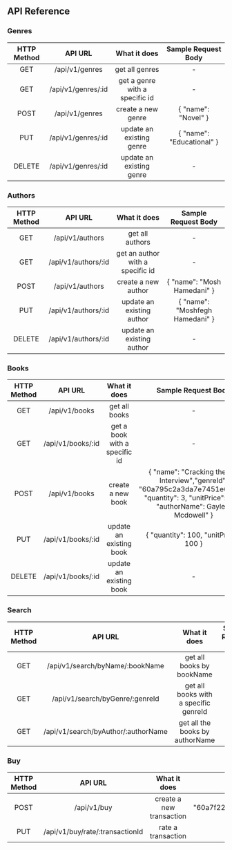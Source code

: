 ## API Reference

### Genres

|HTTP Method| API URL | What it does | Sample Request Body |
|:---------:|:-------:|:------------:|:-----------:|
|GET   |  /api/v1/genres     | get all genres | - |
|GET   |  /api/v1/genres/:id | get a genre with a specific id | - |
|POST  |  /api/v1/genres     | create a new genre | { "name": "Novel" } |
|PUT   |  /api/v1/genres/:id | update an existing genre | { "name": "Educational" } |
|DELETE|  /api/v1/genres/:id | update an existing genre | - |

### Authors

|HTTP Method| API URL | What it does | Sample Request Body |
|:---------:|:-------:|:------------:|:-----------:|
|GET   |  /api/v1/authors     | get all authors | - |
|GET   |  /api/v1/authors/:id | get an author with a specific id | - |
|POST  |  /api/v1/authors     | create a new author | { "name": "Mosh Hamedani" } |
|PUT   |  /api/v1/authors/:id | update an existing author | { "name": "Moshfegh Hamedani" } |
|DELETE|  /api/v1/authors/:id | update an existing author | - |

### Books

|HTTP Method| API URL | What it does | Sample Request Body |
|:---------:|:-------:|:------------:|:-----------:|
|GET   |  /api/v1/books     | get all books | - |
|GET   |  /api/v1/books/:id | get a book with a specific id | - |
|POST  |  /api/v1/books     | create a new book | { "name": "Cracking the PM Interview","genreId": "60a795c2a3da7e7451e6fb5a", "quantity": 3, "unitPrice": 200, "authorName": Gayle L Mcdowell" } |
|PUT   |  /api/v1/books/:id | update an existing book | { "quantity": 100, "unitPrice": 100 } |
|DELETE|  /api/v1/books/:id | update an existing book | - |

### Search

|HTTP Method| API URL | What it does | Sample Request Body |
|:---------:|:-------:|:------------:|:-----------:|
|GET   |  /api/v1/search/byName/:bookName     | get all books by bookName | - |
|GET   |  /api/v1/search/byGenre/:genreId | get all books with a specific genreId | - |
|GET   |  /api/v1/search/byAuthor/:authorName | get all the books by authorName | - |

### Buy

|HTTP Method| API URL | What it does | Sample Request Body |
|:---------:|:-------:|:------------:|:-----------:|
|POST  |  /api/v1/buy     | create a new transaction | { "bookId": "60a7f22079308bcfd3d9bc12","quantity": 1, "unitPrice": 100 } |
|PUT   |  /api/v1/buy/rate/:transactionId | rate a transaction | { "transactionRating": 2 } |